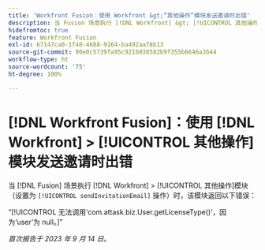 ```yaml
---
title: 'Workfront Fusion：使用 Workfront &gt;“其他操作”模块发送邀请时出错'
description: 当 Fusion 场景执行 [!DNL Workfront] &gt; [!UICONTROL 其他操作]模块（设置为 sendInvitationEmail 操作）时，该模块返回一个错误。
hidefromtoc: true
feature: Workfront Fusion
exl-id: 67147ca0-1f40-4688-9164-ba492aa78b13
source-git-commit: 90e0c5739fa95c9216038582b9f355b6646a3b44
workflow-type: ht
source-wordcount: '75'
ht-degree: 100%

---
```


# [!DNL Workfront Fusion]：使用 [!DNL Workfront] > [!UICONTROL 其他操作]模块发送邀请时出错

当 [!DNL Fusion] 场景执行 [!DNL Workfront] > [!UICONTROL 其他操作]模块（设置为 `[!UICONTROL sendInvitationEmail]` 操作）时，该模块返回以下错误：

“[!UICONTROL 无法调用‘com.attask.biz.User.getLicenseType()’，因为‘user’为 null。]”

_首次报告于 2023 年 9 月 14 日。_
